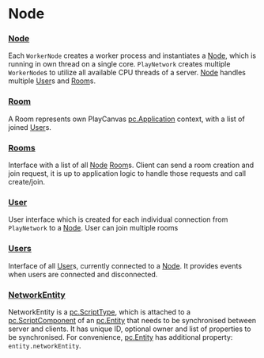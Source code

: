 # Node


### <a href='./Node.md'>Node</a>  
Each `WorkerNode` creates a worker process and instantiates a [Node], which is running in own thread on a single core. `PlayNetwork` creates multiple `WorkerNode`s to utilize all available CPU threads of a server. [Node] handles multiple [User]s and [Room]s.

### <a href='./Room.md'>Room</a>  
A Room represents own PlayCanvas [pc.Application] context, with a list of joined [User]s.

### <a href='./Rooms.md'>Rooms</a>  
Interface with a list of all [Node] [Room]s. Client can send a room creation and join request, it is up to application logic to handle those requests and call create/join.

### <a href='./User.md'>User</a>  
User interface which is created for each individual connection from `PlayNetwork` to a [Node]. User can join multiple rooms

### <a href='./Users.md'>Users</a>  
Interface of all [User]s, currently connected to a [Node]. It provides events when users are connected and disconnected.

### <a href='./NetworkEntity.md'>NetworkEntity</a>  
NetworkEntity is a [pc.ScriptType], which is attached to a [pc.ScriptComponent] of an [pc.Entity] that needs to be synchronised between server and clients. It has unique ID, optional owner and list of properties to be synchronised. For convenience, [pc.Entity] has additional property: `entity.networkEntity`.


[Node]: ./Node.md  
[User]: ./User.md  
[Room]: ./Room.md  
[pc.Application]: https://developer.playcanvas.com/en/api/pc.Application.html  
[pc.ScriptType]: https://developer.playcanvas.com/en/api/pc.ScriptType.html  
[pc.ScriptComponent]: https://developer.playcanvas.com/en/api/pc.ScriptComponent.html  
[pc.Entity]: https://developer.playcanvas.com/en/api/pc.Entity.html  
